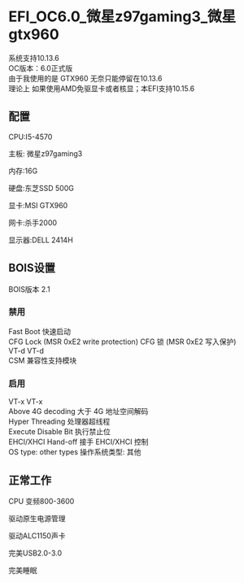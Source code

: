 # EFI_OC6.0_微星z97gaming3_微星gtx960

系统支持10.13.6  
OC版本：6.0正式版  
由于我使用的是 GTX960 无奈只能停留在10.13.6  
理论上 如果使用AMD免驱显卡或者核显；本EFI支持10.15.6  
## **配置**

CPU:I5-4570

主板: 微星z97gaming3

内存:16G

硬盘:东芝SSD 500G

显卡:MSI GTX960

网卡:杀手2000

显示器:DELL 2414H
## **BOIS设置**  
BOIS版本 2.1
### 禁用  

Fast Boot    快速启动  
CFG Lock (MSR 0xE2 write protection)    CFG 锁 (MSR 0xE2 写入保护)  
VT-d    VT-d  
CSM    兼容性支持模块  
### 启用    
VT-x    VT-x    
Above 4G decoding    大于 4G 地址空间解码   
Hyper Threading    处理器超线程   
Execute Disable Bit    执行禁止位  
EHCI/XHCI Hand-off    接手 EHCI/XHCI 控制  
OS type: other types    操作系统类型: 其他  

## **正常工作**  

CPU 变频800-3600

驱动原生电源管理

驱动ALC1150声卡

完美USB2.0-3.0

完美睡眠

